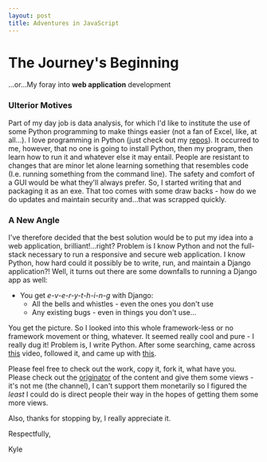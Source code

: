 ```yaml
---
layout: post
title: Adventures in JavaScript
---
```


# The Journey's Beginning
...or...My foray into **web application** development

### Ulterior Motives
Part of my day job is data analysis, for which I'd like to institute the use of some Python programming to make things easier (not a fan of Excel, like, at all...). I love programming in Python (just check out my [repos](https://github.com/KyleEgland?tab=repositories)). It occurred to me, however, that no one is going to install Python, then my program, then learn how to run it and whatever else it may entail. People are resistant to changes that are minor let alone learning something that resembles code (I.e. running something from the command line). The safety and comfort of a GUI would be what they'll always prefer. So, I started writing that and packaging it as an exe. That too comes with some draw backs - how do we do updates and maintain security and...that was scrapped quickly.

### A New Angle
I've therefore decided that the best solution would be to put my idea into a web application, brilliant!...right? Problem is I know Python and not the full-stack necessary to run a responsive and secure web application. I know Python, how hard could it possibly be to write, run, and maintain a Django application?! Well, it turns out there are some downfalls to running a Django app as well:

  - You get _e-v-e-r-y-t-h-i-n-g_ with Django:
    * All the bells and whistles - even the ones you don't use
    * Any existing bugs - even in things you don't use...

You get the picture. So I looked into this whole framework-less or no framework movement or thing, whatever. It seemed really cool and pure - I really dug it! Problem is, I write Python. After some searching, came across [this](https://youtu.be/JaMCxVWtW58) video, followed it, and came up with [this](https://kyleegland.github.io/no_framework_web_app).

Please feel free to check out the work, copy it, fork it, what have you.  Please check out the [originator](https://www.youtube.com/channel/UC29ju8bIPH5as8OGnQzwJyA) of the content and give them some views - it's not me (the channel), I can't support them monetarily so I figured the _least_ I could do is direct people their way in the hopes of getting them some more views.

Also, thanks for stopping by, I really appreciate it.

Respectfully,

Kyle
